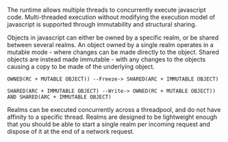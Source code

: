 The runtime allows multiple threads to concurrently execute 
javascript code. Multi-threaded execution
without modifying the execution model of javascript is supported
through immutability and structural sharing.

Objects in javascript can either be owned by a specific realm, or be 
shared between several realms. An object owned by a single realm operates
in a mutable mode - where changes can be made directly to the object.
Shared objects are instead made immutable - with any changes to the objects
causing a copy to be made of the underlying object.

```
OWNED(RC + MUTABLE OBJECT)) --Freeze-> SHARED(ARC + IMMUTABLE OBJECT)
 
SHARED(ARC + IMMUTABLE OBJECT) --Write-> OWNED(RC + MUTABLE OBJECT)) AND SHARED(ARC + IMMUTABLE OBJECT) 
```

Realms can be executed concurrently across a threadpool, and do not have
affinity to a specific thread. Realms are designed to be lightweight enough
that you should be able to start a single realm per incoming request and
dispose of it at the end of a network request.